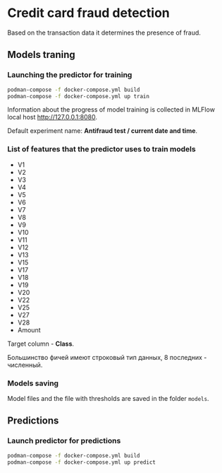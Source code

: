 # Credit card fraud detection

Based on the transaction data it determines the presence of fraud.

## Models traning

### Launching the predictor for training

```bash
podman-compose -f docker-compose.yml build
podman-compose -f docker-compose.yml up train
```

Information about the progress of model training is collected in MLFlow local host http://127.0.0.1:8080.

Default experiment name: **Antifraud test / current date and time**.


### List of features that the predictor uses to train models

* V1
* V2
* V3
* V4
* V5
* V6
* V7
* V8
* V9
* V10
* V11
* V12
* V13
* V15
* V17
* V18
* V19
* V20
* V22
* V25
* V27
* V28
* Amount

Target column - **Class**.

Большинство фичей имеют строковый тип данных, 8 последних - численный.


### Models saving

Model files and the file with thresholds are saved in the folder `models`. 


## Predictions

### Launch predictor for predictions

```bash
podman-compose -f docker-compose.yml build
podman-compose -f docker-compose.yml up predict
```
